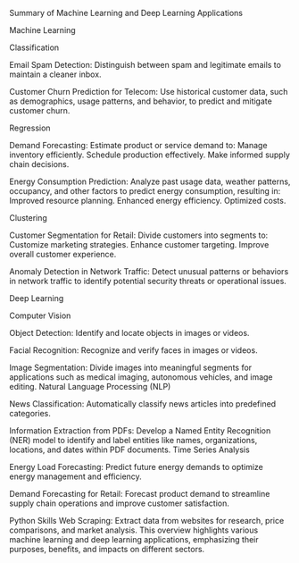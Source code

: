 
Summary of Machine Learning and Deep Learning Applications

Machine Learning

Classification

Email Spam Detection:
Distinguish between spam and legitimate emails to maintain a cleaner inbox.

Customer Churn Prediction for Telecom:
Use historical customer data, such as demographics, usage patterns, and behavior, to predict and mitigate customer churn.

Regression

Demand Forecasting:
Estimate product or service demand to:
Manage inventory efficiently.
Schedule production effectively.
Make informed supply chain decisions.

Energy Consumption Prediction:
Analyze past usage data, weather patterns, occupancy, and other factors to predict energy consumption, resulting in:
Improved resource planning.
Enhanced energy efficiency.
Optimized costs.

Clustering

Customer Segmentation for Retail:
Divide customers into segments to:
Customize marketing strategies.
Enhance customer targeting.
Improve overall customer experience.

Anomaly Detection in Network Traffic:
Detect unusual patterns or behaviors in network traffic to identify potential security threats or operational issues.

Deep Learning

Computer Vision

Object Detection:
Identify and locate objects in images or videos.

Facial Recognition:
Recognize and verify faces in images or videos.

Image Segmentation:
Divide images into meaningful segments for applications such as medical imaging, autonomous vehicles, and image editing.
Natural Language Processing (NLP)

News Classification:
Automatically classify news articles into predefined categories.

Information Extraction from PDFs:
Develop a Named Entity Recognition (NER) model to identify and label entities like names, organizations, locations, and dates within PDF documents.
Time Series Analysis

Energy Load Forecasting:
Predict future energy demands to optimize energy management and efficiency.

Demand Forecasting for Retail:
Forecast product demand to streamline supply chain operations and improve customer satisfaction.

Python Skills
Web Scraping:
Extract data from websites for research, price comparisons, and market analysis.
This overview highlights various machine learning and deep learning applications, emphasizing their purposes, benefits, and impacts on different sectors.
